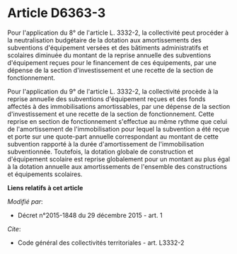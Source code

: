 # Article D6363-3

Pour l'application du 8° de l'article L. 3332-2, la collectivité peut procéder à la neutralisation budgétaire de la dotation
aux amortissements des subventions d'équipement versées et des bâtiments administratifs et scolaires diminuée du montant de
la reprise annuelle des subventions d'équipement reçues pour le financement de ces équipements, par une dépense de la section
d'investissement et une recette de la section de fonctionnement.

Pour l'application du 9° de l'article L. 3332-2, la collectivité procède à la reprise annuelle des subventions d'équipement
reçues et des fonds affectés à des immobilisations amortissables, par une dépense de la section d'investissement et une
recette de la section de fonctionnement. Cette reprise en section de fonctionnement s'effectue au même rythme que celui de
l'amortissement de l'immobilisation pour lequel la subvention a été reçue et porte sur une quote-part annuelle correspondant
au montant de cette subvention rapporté à la durée d'amortissement de l'immobilisation subventionnée. Toutefois, la dotation
globale de construction et d'équipement scolaire est reprise globalement pour un montant au plus égal à la dotation annuelle
aux amortissements de l'ensemble des constructions et équipements scolaires.

**Liens relatifs à cet article**

_Modifié par_:

  - Décret n°2015-1848 du 29 décembre 2015 - art. 1

_Cite_:

  - Code général des collectivités territoriales - art. L3332-2
